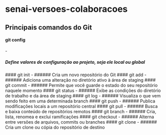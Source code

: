 # senai-versoes-colaboracoes
## Principais comandos do Git
<h4>git config</h4> - <h5>Define valores de configuração ao projeto, seja ele local ou global</h5>
#### git init - ###### Cria um novo repositório do Git
#### git add - ###### Adiciona uma alteração no diretório ativo à área de staging
#### git commit - ###### Permite que você guarde o estado do seu repositório naquele momento
#### git status - ###### Exibe as condições do diretório de trabalho e da área de staging
#### git log - ###### Visualiza o que vem sendo feito em uma determinada branch
#### git push - ###### Publica modificações locais a um repositório central
#### git pull - ###### Busca e baixa conteúdo de repositórios remotos
#### git branch - ###### Cria, lista, renomea e exclui ramificações
#### git checkout - ###### Alterna entre versões de arquivos, commits ou branches
#### git clone - ###### Cria um clone ou cópia do repositório de destino
